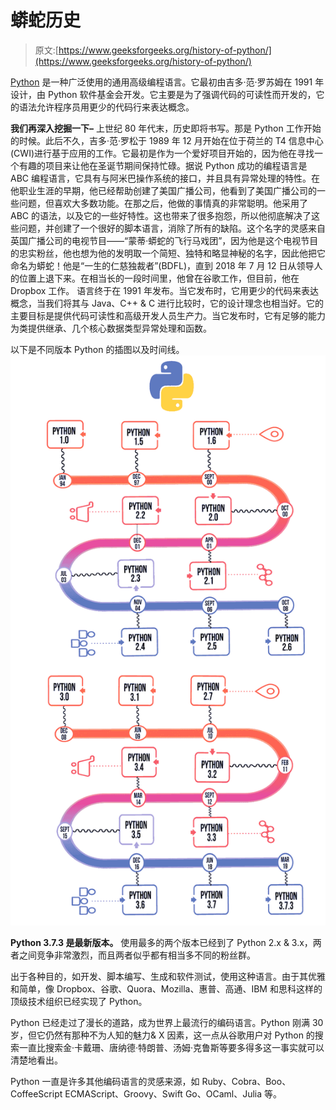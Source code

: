 # 蟒蛇历史

> 原文:[https://www.geeksforgeeks.org/history-of-python/](https://www.geeksforgeeks.org/history-of-python/)

[Python](https://www.geeksforgeeks.org/python-programming-language/) 是一种广泛使用的通用高级编程语言。它最初由吉多·范·罗苏姆在 1991 年设计，由 Python 软件基金会开发。它主要是为了强调代码的可读性而开发的，它的语法允许程序员用更少的代码行来表达概念。

**我们再深入挖掘一下–**
上世纪 80 年代末，历史即将书写。那是 Python 工作开始的时候。此后不久，吉多·范·罗松于 1989 年 12 月开始在位于荷兰的 T4 信息中心(CWI)进行基于应用的工作。它最初是作为一个爱好项目开始的，因为他在寻找一个有趣的项目来让他在圣诞节期间保持忙碌。据说 Python 成功的编程语言是 ABC 编程语言，它具有与阿米巴操作系统的接口，并且具有异常处理的特性。在他职业生涯的早期，他已经帮助创建了美国广播公司，他看到了美国广播公司的一些问题，但喜欢大多数功能。在那之后，他做的事情真的非常聪明。他采用了 ABC 的语法，以及它的一些好特性。这也带来了很多抱怨，所以他彻底解决了这些问题，并创建了一个很好的脚本语言，消除了所有的缺陷。这个名字的灵感来自英国广播公司的电视节目——“蒙蒂·蟒蛇的飞行马戏团”，因为他是这个电视节目的忠实粉丝，他也想为他的发明取一个简短、独特和略显神秘的名字，因此他把它命名为蟒蛇！他是“一生的仁慈独裁者”(BDFL)，直到 2018 年 7 月 12 日从领导人的位置上退下来。在相当长的一段时间里，他曾在谷歌工作，但目前，他在 Dropbox 工作。
语言终于在 1991 年发布。当它发布时，它用更少的代码来表达概念，当我们将其与 Java、C++ & C 进行比较时，它的设计理念也相当好。它的主要目标是提供代码可读性和高级开发人员生产力。当它发布时，它有足够的能力为类提供继承、几个核心数据类型异常处理和函数。

以下是不同版本 Python 的插图以及时间线。
![PYTHON TIMELINE](img/9ece47c1f111343f8d813e3333a25533.png)

**Python 3.7.3 是最新版本。**
使用最多的两个版本已经到了 Python 2.x & 3.x，两者之间竞争非常激烈，而且两者似乎都有相当多不同的粉丝群。

出于各种目的，如开发、脚本编写、生成和软件测试，使用这种语言。由于其优雅和简单，像 Dropbox、谷歌、Quora、Mozilla、惠普、高通、IBM 和思科这样的顶级技术组织已经实现了 Python。

Python 已经走过了漫长的道路，成为世界上最流行的编码语言。Python 刚满 30 岁，但它仍然有那种不为人知的魅力& X 因素，这一点从谷歌用户对 Python 的搜索一直比搜索金·卡戴珊、唐纳德·特朗普、汤姆·克鲁斯等要多得多这一事实就可以清楚地看出。

Python 一直是许多其他编码语言的灵感来源，如 Ruby、Cobra、Boo、CoffeeScript ECMAScript、Groovy、Swift Go、OCaml、Julia 等。